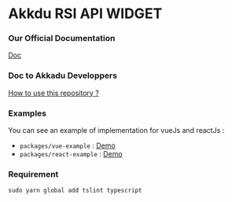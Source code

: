 # Akkdu RSI API WIDGET



### Our Official Documentation
[Doc](https://rsi-akkadu-documentation.netlify.app/)


### Doc to Akkadu Developpers
[How to use this repository ?](./README-akkadu-dev.md)
### Examples
You can see an example of implementation for vueJs and reactJs :
* `packages/vue-example` :  [Demo](https://rsi-akkadu-vue-demo.netlify.app/)
* `packages/react-example` : [Demo](https://rsi-akkadu-react-demo.netlify.app/)


### Requirement
`sudo yarn global add tslint typescript`


